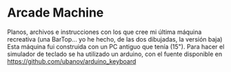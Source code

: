 # Arcade Machine
Planos, archivos e instrucciones con los que cree mi última máquina recreativa (una BarTop... yo he hecho, de las dos dibujadas, la versión baja)
Esta máquina fui construida con un PC antiguo que tenía (15").
Para hacer el simulador de teclado se ha utilizado un arduino, con el fuente disponible en https://github.com/ubanov/arduino_keyboard
